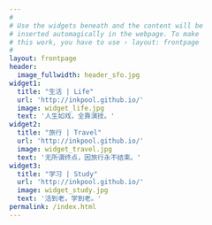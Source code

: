 ```yaml
---
#
# Use the widgets beneath and the content will be
# inserted automagically in the webpage. To make
# this work, you have to use › layout: frontpage
#
layout: frontpage
header:
  image_fullwidth: header_sfo.jpg
widget1:
  title: "生活 | Life"
  url: 'http://inkpool.github.io/'
  image: widget_life.jpg
  text: '人生如戏，全靠演技。'
widget2:
  title: "旅行 | Travel"
  url: 'http://inkpool.github.io/'
  image: widget_travel.jpg
  text: '无所谓终点，因旅行永不结束。'
widget3:
  title: "学习 | Study"
  url: 'http://inkpool.github.io/'
  image: widget_study.jpg
  text: '活到老，学到老。'
permalink: /index.html
---
```


